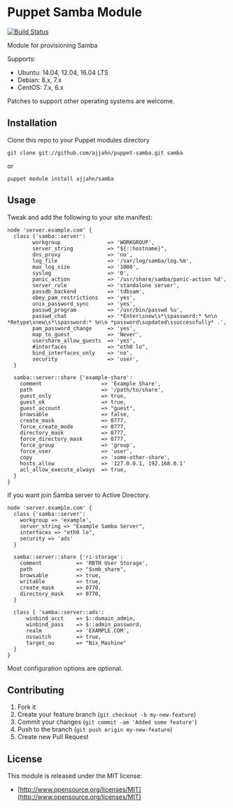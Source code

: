 # Puppet Samba Module

[![Build Status](https://travis-ci.org/ajjahn/puppet-samba.png?branch=master)](https://travis-ci.org/ajjahn/puppet-samba)

Module for provisioning Samba

Supports:

* Ubuntu: 14.04, 12.04, 16.04 LTS
* Debian: 8.x, 7.x
* CentOS: 7.x, 6.x

Patches to support other operating systems are welcome.

## Installation

Clone this repo to your Puppet modules directory

    git clone git://github.com/ajjahn/puppet-samba.git samba

or

    puppet module install ajjahn/samba

## Usage

Tweak and add the following to your site manifest:

```puppet
node 'server.example.com' {
  class {'samba::server':
        workgroup               => 'WORKGROUP',
        server_string           => "${::hostname}",
        dns_proxy               => 'no',
        log_file                => '/var/log/samba/log.%m',
        max_log_size            => '1000',
        syslog                  => '0',
        panic_action            => '/usr/share/samba/panic-action %d',
        server_role             => 'standalone server',
        passdb_backend          => 'tdbsam',
        obey_pam_restrictions   => 'yes',
        unix_password_sync      => 'yes',
        passwd_program          => '/usr/bin/passwd %u',
        passwd_chat             => '*Enter\snew\s*\spassword:* %n\n *Retype\snew\s*\spassword:* %n\n *password\supdated\ssuccessfully* .',
        pam_password_change     => 'yes',
        map_to_guest            => 'Never',
        usershare_allow_guests  => 'yes',
        #interfaces             => "eth0 lo",
        bind_interfaces_only    => 'no',
        security                => 'user',
  }

  samba::server::share {'example-share':
    comment                   => 'Example Share',
    path                      => '/path/to/share',
    guest_only                => true,
    guest_ok                  => true,
    guest_account             => "guest",
    browsable                 => false,
    create_mask               => 0777,
    force_create_mode         => 0777,
    directory_mask            => 0777,
    force_directory_mask      => 0777,
    force_group               => 'group',
    force_user                => 'user',
    copy                      => 'some-other-share',
    hosts_allow               => '127.0.0.1, 192.168.0.1'
    acl_allow_execute_always  => true,
  }
}
```

If you want join Samba server to Active Directory.

```puppet
node 'server.example.com' {
  class {'samba::server':
    workgroup => 'example',
    server_string => "Example Samba Server",
    interfaces => "eth0 lo",
    security => 'ads'
  }

  samba::server::share {'ri-storage':
    comment           => 'RBTH User Storage',
    path              => "$smb_share",
    browsable         => true,
    writable          => true,
    create_mask       => 0770,
    directory_mask    => 0770,
  }

  class { 'samba::server::ads':
      winbind_acct    => $::domain_admin,
      winbind_pass    => $::admin_password,
      realm           => 'EXAMPLE.COM',
      nsswitch        => true,
      target_ou       => "Nix_Mashine"
  }
}
```

Most configuration options are optional.

## Contributing

1. Fork it
2. Create your feature branch (`git checkout -b my-new-feature`)
3. Commit your changes (`git commit -am 'Added some feature'`)
4. Push to the branch (`git push origin my-new-feature`)
5. Create new Pull Request

## License

This module is released under the MIT license:

* [http://www.opensource.org/licenses/MIT](http://www.opensource.org/licenses/MIT)
